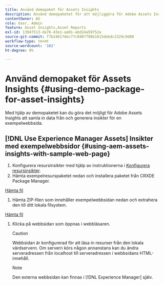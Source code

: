 ```yaml
---
title: Använd demopaket för Assets Insights
description: Använd demopaketet för att möjliggöra för Adobe Assets Insights att hämta in data från och generera insikter för en webbsida.
contentOwner: AG
role: User, Admin
feature: Asset Insights,Asset Reports
exl-id: 13947513-da76-43e1-ae01-abd24a59752a
source-git-commit: f7b24617dec77c6907798b1615debdc2329c9d80
workflow-type: tm+mt
source-wordcount: '162'
ht-degree: 0%

---
```


# Använd demopaket för Assets Insights {#using-demo-package-for-asset-insights}

Med hjälp av demopaketet kan du göra det möjligt för Adobe Assets Insights att samla in data från och generera insikter för en exempelwebbsida.

## [!DNL Use Experience Manager Assets] Insikter med exempelwebbsidor  {#using-aem-assets-insights-with-sample-web-page}

1. Konfigurera resursinsikter med hjälp av instruktionerna i [Konfigurera resursinsikter](configure-asset-insights.md).
1. Hämta exempelresurspaketet nedan och installera paketet från CRXDE Package Manager.

[Hämta fil](assets/insightsdemo.zip)

1. Hämta ZIP-filen som innehåller exempelwebbsidan nedan och extrahera den till ditt lokala filsystem.

[Hämta fil](assets/demosite.zip)

1. Klicka på webbsidan som öppnas i webbläsaren.

   >[!CAUTION]
   >
   >Webbsidan är konfigurerad för att läsa in resurser från den lokala värdservern. Om servern körs någon annanstans kan du ändra serveradressen från localhost till serveradressen i webbsidans HTML-innehåll.

   >[!NOTE]
   >
   >Den externa webbsidan kan finnas i [!DNL Experience Manager] själv.
